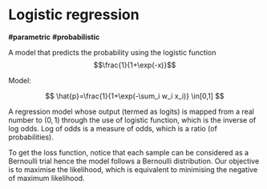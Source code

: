 # Logistic regression

**#parametric** **#probabilistic**

A model that predicts the probability using the logistic function $$\frac{1}{1+\exp(-x)}$$

Model:

$$
\hat{p}=\frac{1}{1+\exp(-\sum_i w_i x_i)} \in[0,1]
$$

A regression model whose output (termed as logits) is mapped from a real number to $(0,1)$ through the use of logistic function, which is the inverse of log odds. Log of odds is a measure of odds, which is a ratio (of probabilities).

To get the loss function, notice that each sample can be considered as a Bernoulli trial hence the model follows a Bernoulli distribution. Our objective is to maximise the likelihood, which is equivalent to minimising the negative of maximum likelihood.
